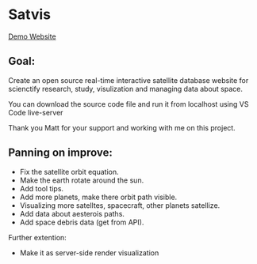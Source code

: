 # Satvis

[Demo Website](http://satnet.matthassing.nl)

## Goal:
Create an open source real-time interactive satellite database website for scienctify research, study, visulization and managing data about space.

You can download the source code file and run it from localhost using VS Code live-server


Thank you Matt for your support and working with me on this project.

## Panning on improve:
- Fix the satellite orbit equation.
- Make the earth rotate around the sun.
- Add tool tips.
- Add more planets, make there orbit path visible.
- Visualizing more satelltes, spacecraft, other planets satellize.
- Add data about aesterois paths.
- Add space debris data (get from API).

Further extention:
- Make it as server-side render visualization
